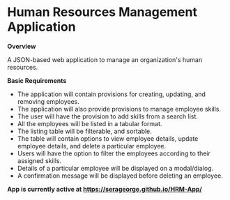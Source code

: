 # Human Resources Management Application
**Overview**

A JSON-based web application to manage an organization's human resources.

**Basic Requirements**

- The application will contain provisions for creating, updating, and removing employees.
- The application will also provide provisions to manage employee skills.
- The user will have the provision to add skills from a search list.
- All the employees will be listed in a tabular format. 
- The listing table will be filterable, and sortable.
- The table will contain options to view employee details, update employee details, and delete a particular employee.
- Users will have the option to filter the employees according to their assigned skills. 
- Details of a particular employee will be displayed on a modal/dialog.
- A confirmation message will be displayed before deleting an employee.


**App is currently active at https://serageorge.github.io/HRM-App/**
